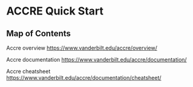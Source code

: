# ACCRE Quick Start
## Map of Contents

Accre overview  https://www.vanderbilt.edu/accre/overview/

Accre documentation  https://www.vanderbilt.edu/accre/documentation/

Accre cheatsheet https://www.vanderbilt.edu/accre/documentation/cheatsheet/

